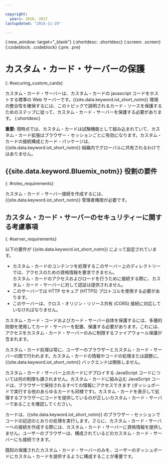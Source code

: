 ```yaml
---

copyright:
  years: 2016, 2017
lastupdated: "2016-11-29"

---
```


{:new_window: target="\_blank"}
{:shortdesc: .shortdesc}
{:screen: .screen}
{:codeblock: .codeblock}
{:pre: .pre}

# カスタム・カード・サーバーの保護
{: #securing_custom_cards}

カスタム・カード・サーバーは、カスタム・カードの javascript コードをホストする標準の Web サーバーです。{{site.data.keyword.iot_short_notm}} 環境の整合性を確保するには、このトピックで説明されるカード・ソースを保護するためのステップに従って、カスタム・カード・サーバーを保護する必要があります。
{:shortdesc}

**重要:** 現時点では、カスタム・カードは試験機能として組み込まれていて、カスタム・カード拡張はブラウザー・セッションごとに有効になります。カスタム・カードの接続構成とカード・パッケージは、{{site.data.keyword.iot_short_notm}} 組織内でグローバルに共有されるわけではありません。

## {{site.data.keyword.Bluemix_notm}} 役割の要件
{: #roles_requirements}

カスタム・カード・サーバー接続を作成するには、{{site.data.keyword.iot_short_notm}} 管理者権限が必要です。

## カスタム・カード・サーバーのセキュリティーに関する考慮事項
{: #server_requirements}

以下の要件が {{site.data.keyword.iot_short_notm}} によって設定されています。
- カスタム・カードのコンテンツを処理するこのサーバー上のディレクトリーでは、アクセスのための資格情報を要求できません。  
カスタム・カードのアクセスおよびロードを行うために接続する際に、カスタム・カード・サーバーに対して認証は提供されません。
- このサーバーでは HTTP セキュア (HTTPS) プロトコルを使用する必要があります。
- このサーバーは、クロス・オリジン・リソース共有 (CORS) 接続に対応していなければなりません。  

カスタム・カード・コードおよびカード・サーバー自体を保護するには、多層的防御を使用してカード・サーバーを配置、保護する必要があります。これには、アクセスをカスタム・カード・サーバーのみに制限するファイアウォール保護が含まれます。

カスタム・カード処理は常に、ユーザーのブラウザーとカスタム・カード・サーバーの間で行われます。カスタム・カードの情報やコードの処理または調整に、{{site.data.keyword.iot_short_notm}} バックエンドは関係しません。

カスタム・カード・サーバー上のカードにデプロイする JavaScript コードについては何の制限も課されません。カスタム・カードに組み込む JavaScript コードは、ブラウザーで保持されるすべての情報にアクセスできます (ダッシュボードで実行する他のあらゆるカードも同様です)。カスタム・カードを表示して処理するブラウザーにコードを提供しているのが正しいカスタム・カード・サーバーであることを確認してください。

カードは、{{site.data.keyword.iot_short_notm}} のブラウザー・セッションでコードの記述のとおりの処理を実行します。さらに、カスタム・カード・サーバーへの接続を作成する際には、カスタム・カード・サーバーに資格情報を提供しません。ユーザーのブラウザーは、構成されているどのカスタム・カード・サーバーにも接続できます。

既知の保護されたカスタム・カード・サーバーのみを、ユーザーのダッシュボードにカスタム・カードを提供するように構成することが重要です。   

